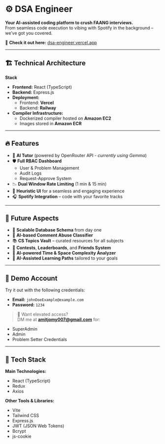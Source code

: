 # ⚙️ DSA Engineer  
**Your AI-assisted coding platform to crush FAANG interviews.**  
From seamless code execution to vibing with Spotify in the background – we’ve got you covered.

🔗 **Check it out here:** [dsa-engineer.vercel.app](https://dsa-engineer.vercel.app/)

---

## 🏗️ Technical Architecture

**Stack**  
- **Frontend:** React (TypeScript)  
- **Backend:** Express.js  
- **Deployment:**  
  - Frontend: **Vercel**  
  - Backend: **Railway**  
- **Compiler Infrastructure:**  
  - Dockerized compiler hosted on **Amazon EC2**  
  - Images stored in **Amazon ECR**

---

## 🔥 Features

- 🤖 **AI Tutor** (powered by OpenRouter API - *currently using Gemma*)  
- 🛡️ **Full RBAC Dashboard**  
  - User & Problem Management  
  - Audit Logs  
  - Request-Approve System  
- 📉 **Dual Window Rate Limiting** (1 min & 15 min)  
- 🧠 **Heuristic UI** for a seamless and engaging experience  
- 🎧 **Spotify Integration** – code with your favorite tracks  

---

## 🔮 Future Aspects

- 📂 **Scalable Database Schema** from day one  
- 🚨 **AI-based Comment Abuse Classifier**  
- 📚 **CS Topics Vault** – curated resources for all subjects  
- 🏁 **Contests**, **Leaderboards**, and **Friends System**  
- 🤯 **AI-powered Time & Space Complexity Analyzer**  
- 🧭 **AI-Assisted Learning Paths** tailored to your goals  

---

## 👤 Demo Account

Try it out with the following credentials:  
- **Email:** `johnDoeExample@example.com`  
- **Password:** `1234`  

> 🔐 Want elevated access?  
DM me at **amitjomy007@gmail.com** for:  
- SuperAdmin  
- Admin  
- Problem Setter Credentials  


---

## 🧰 Tech Stack

**Main Technologies:**  
- React (TypeScript)  
- Redux  
- Axios  

**Other Tools & Libraries:**  
- Vite  
- Tailwind CSS  
- Express.js  
- JWT (JSON Web Tokens)  
- Bcrypt  
- js-cookie  
